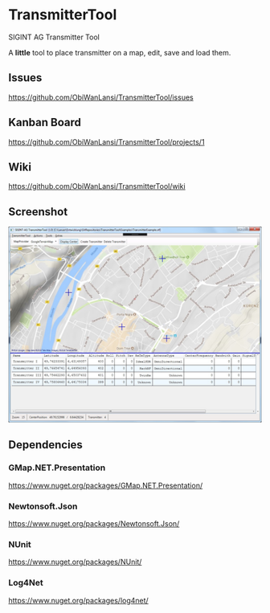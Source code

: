 # TransmitterTool
SIGINT AG Transmitter Tool

A **little** tool to place transmitter on a map, edit, save and load them.


## Issues

https://github.com/ObiWanLansi/TransmitterTool/issues


## Kanban Board

https://github.com/ObiWanLansi/TransmitterTool/projects/1


## Wiki

https://github.com/ObiWanLansi/TransmitterTool/wiki


## Screenshot

![Sorry, but here should be a Screenshot :-(](Screenshots/MainApplication.jpg  "Screenshot from the MainWindow.")


## Dependencies

### GMap.NET.Presentation
https://www.nuget.org/packages/GMap.NET.Presentation/

### Newtonsoft.Json
https://www.nuget.org/packages/Newtonsoft.Json/

### NUnit
https://www.nuget.org/packages/NUnit/

### Log4Net
https://www.nuget.org/packages/log4net/
